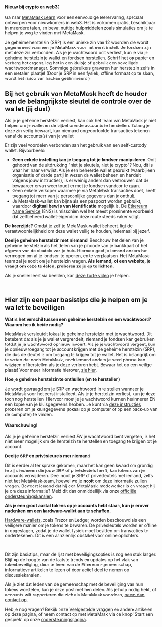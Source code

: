 
#### Nieuw bij crypto en web3?


Ga naar [MetaMask Learn](https://learn.metamask.io/) voor een eenvoudige leerervaring, speciaal ontworpen voor nieuwkomers in web3. Het is volkomen gratis, beschikbaar in meerdere talen, en bevat nuttige hulpmiddelen zoals simulaties om je te helpen je weg te vinden met MetaMask.



Je geheime herstelzin (SRP) is een unieke zin van 12 woorden die wordt gegenereerd wanneer je MetaMask voor het eerst instelt. Je fondsen zijn met deze zin verbonden. Als je je wachtwoord ooit verliest, kun je via je geheime herstelzin je wallet en fondsen herstellen. Schrijf het op papier en verberg het ergens, leg het in een kluisje of gebruik een beveiligde wachtwoordmanager. Sommige gebruikers graveren hun herstelzin zelfs in een metalen plaatje! (Door je SRP in een fysiek, offline formaat op te slaan, wordt het risico van hacken geëlimineerd.)


**Bij het gebruik van MetaMask heeft de houder van de belangrijkste sleutel de controle over de wallet (jij dus!)**
-------------------------------------------------------------------------------------------------------------------


Als je je geheime herstelzin verliest, kan ook het team van MetaMask je niet helpen om je wallet en de bijbehorende accounts te herstellen. Zolang je deze zin veilig bewaart, kan niemand ongeoorloofde transacties tekenen vanaf de accounts(s) van je wallet.


Er zijn veel voordelen verbonden aan het gebruik van een self-custody wallet. Bijvoorbeeld:


* **Geen enkele instelling kan je toegang tot je fondsen manipuleren**. Ooit gehoord van de uitdrukking "niet je sleutels, niet je crypto"? Nou, dit is waar het naar verwijst. Als je een beheerde wallet gebruikt (waarbij een organisatie of derde partij in wezen de wallet beheert en handelt volgens jouw instructies), is er weinig anders dan vertrouwen dat de bewaarder ervan weerhoudt er met je fondsen vandoor te gaan.
* Geen enkele verkoper waarmee je via MetaMask transacties doet, heeft toegang tot meer van je persoonlijke gegevens dan je onthult.
* Je MetaMask-wallet kan bijna als een paspoort worden gebruikt, waardoor **digitaal bewijs van identificatie** mogelijk is. De [Ethereum Name Service](https://ens.domains/) (ENS) is misschien wel het meest prominente voorbeeld dat zelfbeheerd wallet-eigendom deze route steeds vaker volgt.


**De keerzijde?** Omdat je zelf je MetaMask-wallet beheert, ligt de verantwoordelijkheid om deze wallet veilig te houden, helemaal bij jezelf.


**Deel je geheime herstelzin met niemand**. Beschouw het delen van je geheime herstelzin als het delen van je pincode van je bankkaart of het afgeven van de sleutels van je huis. Hiermee geef je iemand anders het vermogen om al je fondsen te openen, en te verplaatsen. Het MetaMask-team zal je nooit om je herstelzin vragen. **Als** **iemand,** **of** **een website,** **je vraagt om deze te delen, proberen ze je op te lichten.** 


Als je sneller leert via beelden, kan [deze korte video](https://youtu.be/-b1tQnOI-no) je helpen.


 


**Hier zijn een paar basistips die je helpen om je wallet te beveiligen**
-------------------------------------------------------------------------




**Wat is het verschil tussen een geheime herstelzin en een wachtwoord? Waarom heb ik beide nodig?**

MetaMask versleutelt lokaal je geheime herstelzin met je wachtwoord. Dit betekent dat als je je wallet vergrendelt, niemand je fondsen kan gebruiken totdat je je wachtwoord opnieuw invoert. Als je je wachtwoord vergeet, kun je opnieuw toegang tot je account krijgen met de geheime herstelzin (SRP), die dus de sleutel is om toegang te krijgen tot je wallet. Het is belangrijk om te weten dat noch MetaMask, noch iemand anders je seed phrase kan wijzigen of herstellen als je deze verloren hebt. Bewaar het op een veilige plaats! Voor meer informatie hierover, [zie hier](https://metamask.zendesk.com/hc/en-us/articles/4404722782107-User-Guide-Secret-Recovery-Phrase-password-and-private-keys).





**Hoe je geheime herstelzin te onthullen (en te herstellen)**

Je wordt gevraagd om je SRP en wachtwoord in te stellen wanneer je MetaMask voor het eerst installeert. Als je je herstelzin verliest, kun je deze toch nog herstellen. Hiervoor moet je je wachtwoord kunnen herinneren EN een kopie van je kluisgegevens hebben. Je kunt via [deze instructies](https://metamask.zendesk.com/hc/en-us/articles/360018766351) proberen om je kluisgegevens (lokaal op je computer of op een back-up van de computer) te vinden.



#### Waarschuwing!


Als je je geheime herstelzin verliest *EN* je wachtwoord bent vergeten, is het niet meer mogelijk om de herstelzin te herstellen en toegang te krijgen tot je account.






**Deel je SRP en privésleutels met niemand**

Dit is eerder al ter sprake gekomen, maar het kan geen kwaad om grondig te zijn: iedereen die jouw SRP of privésleutels heeft, kan tokens van je accounts verwijderen. Deel nooit je SRP of privésleutels met iemand, zelfs niet het MetaMask-team, hoewel we je **nooit** om deze informatie zullen vragen. Beweert iemand dat hij een MetaMask-medewerker is en vraagt hij je om deze informatie? Meld dit dan onmiddellijk via onze [officiële ondersteuningskanalen](https://metamask.zendesk.com/hc/en-us/articles/360058969391).





**Als je een groot aantal tokens op je accounts hebt staan, kun je erover nadenken om een hardware-wallet aan te schaffen.**

[Hardware-wallets](https://metamask.zendesk.com/hc/en-us/articles/4408552261275), zoals Trezor en Ledger, worden beschouwd als een veiligere manier om je tokens te bewaren. De privésleutels worden er offline in opgeslagen, zodat je de wallet fysiek moet bezitten om transacties te ondertekenen. Dit is een aanzienlijk obstakel voor online oplichters.





 


Dit zijn basistips, maar de lijst met beveiligingsopties is nog een stuk langer. Blijf op de hoogte van de laatste trends en updates op het vlak van tokenbeveiliging, door te leren van de Ethereum-gemeenschap, informatieve artikelen te lezen of door actief deel te nemen op discussiekanalen.


Als je ziet dat leden van de gemeenschap met de beveiliging van hun tokens worstelen, kun je deze post met hen delen. Als je hulp nodig hebt, of accounts wilt rapporteren die zich als MetaMask voordoen, [neem dan contact op](https://metamask.zendesk.com/hc/en-us/articles/360058969391).


Heb je nog vragen? Bekijk onze [Veelgestelde vraggen](https://metamask.io/faqs.html) en andere artikelen op deze pagina, of neem contact op met MetaMask via de knop 'Start een gesprek' op onze [ondersteuningspagina](https://support.metamask.io/hc/en-us).

